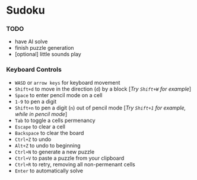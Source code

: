 # Sudoku

### TODO
* have AI solve
* finish puzzle generation
* [optional] little sounds play

### Keyboard Controls 
* `WASD` or `arrow keys` for keyboard movement
* `Shift+d`     to move in the direction (`d`) by a block [_Try `Shift+W` for example_]
* `Space`       to enter pencil mode on a cell
* `1-9`         to pen a digit
* `Shift+n`     to pen a digit (`n`) out of pencil mode [_Try `Shift+1` for example, while in pencil mode_]
* `Tab`         to toggle a cells permenancy
* `Escape`      to clear a cell
* `Backspace`   to clear the board
* `Ctrl+Z`      to undo
* `Alt+Z`       to undo to beginning
* `Ctrl+N`      to generate a new puzzle
* `Ctrl+V`      to paste a puzzle from your clipboard
* `Ctrl+R`      to retry, removing all non-permenant cells
* `Enter`       to automatically solve
